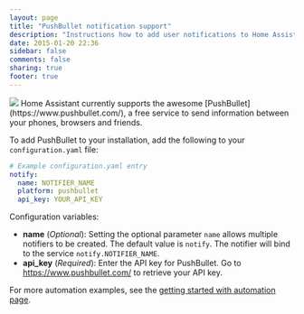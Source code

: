 ```yaml
---
layout: page
title: "PushBullet notification support"
description: "Instructions how to add user notifications to Home Assistant."
date: 2015-01-20 22:36
sidebar: false
comments: false
sharing: true
footer: true
---
```


<img src='/images/supported_brands/pushbullet.png' class='brand pull-right' />
Home Assistant currently supports the awesome [PushBullet](https://www.pushbullet.com/), a free service to send information between your phones, browsers and friends.

To add PushBullet to your installation, add the following to your `configuration.yaml` file:

```yaml
# Example configuration.yaml entry
notify:
  name: NOTIFIER_NAME
  platform: pushbullet
  api_key: YOUR_API_KEY
```

Configuration variables:

- **name** (*Optional*): Setting the optional parameter `name` allows multiple notifiers to be created. The default value is `notify`. The notifier will bind to the service `notify.NOTIFIER_NAME`.
- **api_key** (*Required*): Enter the API key for PushBullet. Go to https://www.pushbullet.com/ to retrieve your API key.

For more automation examples, see the [getting started with automation page]({{site_root}}/components/automation.html).
